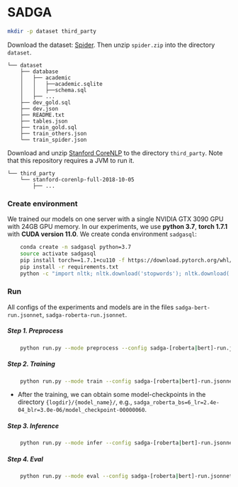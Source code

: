# SADGA


``` bash
mkdir -p dataset third_party
```

Download the dataset: [Spider](https://yale-lily.github.io/spider). Then unzip `spider.zip` into the directory `dataset`.

```
└── dataset
    ├── database
    │   ├── academic
    │   │   ├──academic.sqlite
    │   │   ├──schema.sql
    │   ├── ...
    ├── dev_gold.sql
    ├── dev.json
    ├── README.txt
    ├── tables.json
    ├── train_gold.sql
    ├── train_others.json
    └── train_spider.json
```

Download and unzip [Stanford CoreNLP](https://download.cs.stanford.edu/nlp/software/stanford-corenlp-full-2018-10-05.zip) to the directory `third_party`. Note that this repository requires a JVM to run it.

```
└── third_party
    └── stanford-corenlp-full-2018-10-05
        ├── ...
```


### Create environment

We trained our models on one server with a single NVIDIA GTX 3090 GPU with 24GB GPU memory. In our experiments, we use **python 3.7**,  **torch 1.7.1** with **CUDA version 11.0**. We create conda environment `sadgasql`:

```bash
    conda create -n sadgasql python=3.7
    source activate sadgasql
    pip install torch==1.7.1+cu110 -f https://download.pytorch.org/whl/torch_stable.html
    pip install -r requirements.txt
    python -c "import nltk; nltk.download('stopwords'); nltk.download('punkt')"
```

### Run

All configs of the experiments and models are in the files  `sadga-bert-run.jsonnet`, `sadga-roberta-run.jsonnet`.

##### Step 1. Preprocess

```bash
    python run.py --mode preprocess --config sadga-[roberta|bert]-run.jsonnet
```

##### Step 2. Training

```bash
    python run.py --mode train --config sadga-[roberta|bert]-run.jsonnet
```

- After the training, we can obtain some model-checkpoints in the directory `{logdir}/{model_name}/`, e.g., `sadga_roberta_bs=6_lr=2.4e-04_blr=3.0e-06/model_checkpoint-00000060`.

##### Step 3. Inference

```bash
    python run.py --mode infer --config sadga-[roberta|bert]-run.jsonnet
```



##### Step 4. Eval

```bash
    python run.py --mode eval --config sadga-[roberta|bert]-run.jsonnet
```
